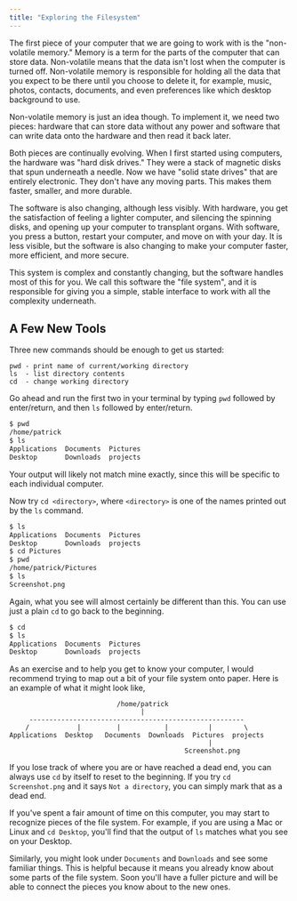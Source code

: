 ```yaml
---
title: "Exploring the Filesystem"
---
```


The first piece of your computer that we are going to work with is the
"non-volatile memory." Memory is a term for the parts of the computer that can
store data. Non-volatile means that the data isn't lost when the computer is
turned off. Non-volatile memory is responsible for holding all the data that you
expect to be there until you choose to delete it, for example, music, photos,
contacts, documents, and even preferences like which desktop background to use.

Non-volatile memory is just an idea though. To implement it, we need two pieces:
hardware that can store data without any power and software that can write data
onto the hardware and then read it back later.

Both pieces are continually evolving. When I first started using computers, the
hardware was "hard disk drives." They were a stack of magnetic disks that spun
underneath a needle. Now we have "solid state drives" that are entirely
electronic. They don't have any moving parts. This makes them faster, smaller,
and more durable.

The software is also changing, although less visibly. With hardware, you get the
satisfaction of feeling a lighter computer, and silencing the spinning disks,
and opening up your computer to transplant organs. With software, you press a
button, restart your computer, and move on with your day. It is less visible,
but the software is also changing to make your computer faster, more efficient,
and more secure.

This system is complex and constantly changing, but the software handles most of
this for you. We call this software the "file system", and it is responsible for
giving you a simple, stable interface to work with all the complexity underneath.

## A Few New Tools

Three new commands should be enough to get us started:

```
pwd - print name of current/working directory
ls  - list directory contents
cd  - change working directory
```

Go ahead and run the first two in your terminal by typing `pwd` followed by
enter/return, and then `ls` followed by enter/return.

```bash
$ pwd
/home/patrick
$ ls
Applications  Documents  Pictures
Desktop       Downloads  projects
```

Your output will likely not match mine exactly, since this will be specific to
each individual computer.

Now try `cd <directory>`, where `<directory>` is one of the names printed out by
the `ls` command.

```bash
$ ls
Applications  Documents  Pictures
Desktop       Downloads  projects
$ cd Pictures
$ pwd
/home/patrick/Pictures
$ ls
Screenshot.png
```

Again, what you see will almost certainly be different than this. You can use
just a plain `cd` to go back to the beginning.

```bash
$ cd
$ ls
Applications  Documents  Pictures
Desktop       Downloads  projects
```

As an exercise and to help you get to know your computer, I would recommend
trying to map out a bit of your file system onto paper. Here is an example of
what it might look like,

```
                           /home/patrick
                                 |
     ------------------------------------------------------
    /            |         |           |          |        \
Applications  Desktop   Documents  Downloads  Pictures  projects
                                                  |
                                            Screenshot.png
```

If you lose track of where you are or have reached a dead end, you can always
use `cd` by itself to reset to the beginning. If you try `cd Screenshot.png` and
it says `Not a directory`, you can simply mark that as a dead end.

If you've spent a fair amount of time on this computer, you may start to
recognize pieces of the file system. For example, if you are using a Mac or
Linux and `cd Desktop`, you'll find that the output of `ls` matches what you
see on your Desktop.

Similarly, you might look under `Documents` and `Downloads` and see some
familiar things. This is helpful because it means you already know about some
parts of the file system. Soon you'll have a fuller picture and will be able to
connect the pieces you know about to the new ones.
